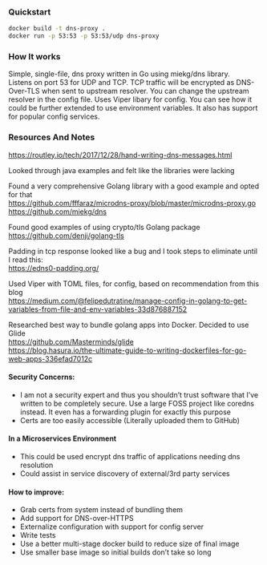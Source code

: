 ### Quickstart
```bash
docker build -t dns-proxy .
docker run -p 53:53 -p 53:53/udp dns-proxy
```

### How It works
Simple, single-file, dns proxy written in Go using miekg/dns library.  
Listens on port 53 for UDP and TCP. TCP traffic will be encrypted as DNS-Over-TLS
when sent to upstream resolver. You can change the upstream resolver in the config file.
Uses Viper libary for config. You can see how it could be further extended
to use environment variables. It also has support for popular config services.

### Resources And Notes
https://routley.io/tech/2017/12/28/hand-writing-dns-messages.html

Looked through java examples and felt like the libraries were lacking

Found a very comprehensive Golang library with a good example and opted for that  
https://github.com/fffaraz/microdns-proxy/blob/master/microdns-proxy.go  
https://github.com/miekg/dns  

Found good examples of using crypto/tls Golang package  
https://github.com/denji/golang-tls

Padding in tcp response looked like a bug and I took steps to eliminate until I read this:  
https://edns0-padding.org/

Used Viper with TOML files, for config, based on recommendation from this blog  
https://medium.com/@felipedutratine/manage-config-in-golang-to-get-variables-from-file-and-env-variables-33d876887152

Researched best way to bundle golang apps into Docker. Decided to use Glide  
https://github.com/Masterminds/glide  
https://blog.hasura.io/the-ultimate-guide-to-writing-dockerfiles-for-go-web-apps-336efad7012c  

#### Security Concerns:
* I am not a security expert and thus you shouldn’t trust software that I’ve written to be completely secure. Use a large FOSS project like coredns instead. It even has a forwarding plugin for exactly this purpose
* Certs are too easily accessible (Literally uploaded them to GitHub)

#### In a Microservices Environment
* This could be used encrypt dns traffic of applications needing dns resolution
* Could assist in service discovery of external/3rd party services

#### How to improve:
* Grab certs from system instead of bundling them
* Add support for DNS-over-HTTPS
* Externalize configuration with support for config server
* Write tests
* Use a better multi-stage docker build to reduce size of final image
* Use smaller base image so initial builds don’t take so long
